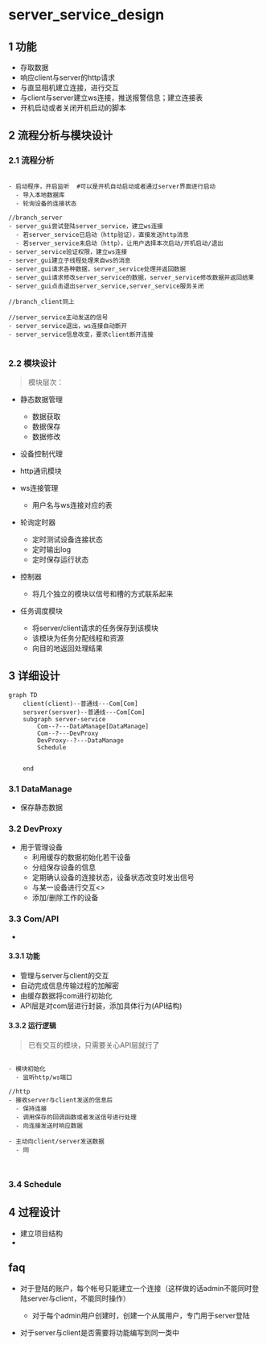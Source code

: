 # server_service_design

## 1 功能

- 存取数据
- 响应client与server的http请求
- 与直显相机建立连接，进行交互
- 与client与server建立ws连接，推送报警信息；建立连接表
- 开机启动或者关闭开机启动的脚本

## 2 流程分析与模块设计

### 2.1 流程分析

```mermaid

```

```
- 启动程序，开启监听  #可以是开机自动启动或者通过server界面进行启动
  - 导入本地数据库
  - 轮询设备的连接状态

//branch_server
- server_gui尝试登陆server_service，建立ws连接
  - 若server_service已启动（http验证），直接发送http消息
  - 若server_service未启动（http），让用户选择本次启动/开机启动/退出
- server_service验证权限，建立ws连接
- server_gui建立子线程处理来自ws的消息
- server_gui请求各种数据，server_service处理并返回数据
- server_gui请求修改server_service的数据，server_service修改数据并返回结果
- server_gui点击退出server_service,server_service服务关闭

//branch_client同上

//server_service主动发送的信号
- server_service退出，ws连接自动断开
- server_service信息改变，要求client断开连接


```



### 2.2 模块设计

> 模块层次：

- 静态数据管理
  - 数据获取
  - 数据保存
  - 数据修改
- 设备控制代理
- http通讯模块
- ws连接管理
  - 用户名与ws连接对应的表
- 轮询定时器
  - 定时测试设备连接状态
  - 定时输出log
  - 定时保存运行状态
- 控制器
  - 将几个独立的模块以信号和槽的方式联系起来

- 任务调度模块
  - 将server/client请求的任务保存到该模块
  - 该模块为任务分配线程和资源
  - 向目的地返回处理结果

## 3 详细设计

```mermaid
graph TD
    client(client)--普通线---Com[Com]
    sersver(sersver)--普通线---Com[Com]
    subgraph server-service
        Com--?---DataManage[DataManage]
        Com--?---DevProxy
        DevProxy--?---DataManage
        Schedule


    end
```


### 3.1 DataManage
- 保存静态数据
### 3.2 DevProxy
- 用于管理设备
  - 利用缓存的数据初始化若干设备
  - 分组保存设备的信息
  - 定期确认设备的连接状态，设备状态改变时发出信号
  - 与某一设备进行交互<>
  - 添加/删除工作的设备

### 3.3 Com/API
-
#### 3.3.1 功能
- 管理与server与client的交互
- 自动完成信息传输过程的加解密
- 由缓存数据将com进行初始化
- API层是对com层进行封装，添加具体行为(API结构)

#### 3.3.2 运行逻辑
>已有交互的模块，只需要关心API层就行了

```

- 模块初始化
  - 监听http/ws端口

//http
- 接收server与client发送的信息后
  - 保持连接
  - 调用保存的回调函数或者发送信号进行处理
  - 向连接发送时响应数据

- 主动向client/server发送数据
  - 同



```



### 3.4 Schedule



## 4 过程设计

- 建立项目结构
-

## faq
- 对于登陆的账户，每个帐号只能建立一个连接（这样做的话admin不能同时登陆server与client，不能同时操作）
   - 对于每个admin用户创建时，创建一个从属用户，专门用于server登陆

- 对于server与client是否需要将功能编写到同一类中
